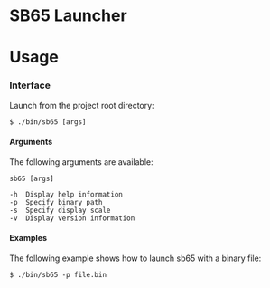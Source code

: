 SB65 Launcher
=

Usage
=

### Interface

Launch from the project root directory:

```
$ ./bin/sb65 [args]
```

#### Arguments

The following arguments are available:

```
sb65 [args]

-h	Display help information
-p	Specify binary path
-s	Specify display scale
-v	Display version information
```

#### Examples

The following example shows how to launch sb65 with a binary file:

```
$ ./bin/sb65 -p file.bin
```
